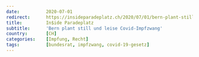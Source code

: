 ```yaml
---
date:          2020-07-01
redirect:      https://insideparadeplatz.ch/2020/07/01/bern-plant-still-und-leise-covid-impfzwang/
title:         In$ide Paradeplatz
subtitle:      'Bern plant still und leise Covid-Impfzwang'
country:       [CH]
categories:    [Impfung, Recht]
tags:          [bundesrat, impfzwang, covid-19-gesetz]
---
```

